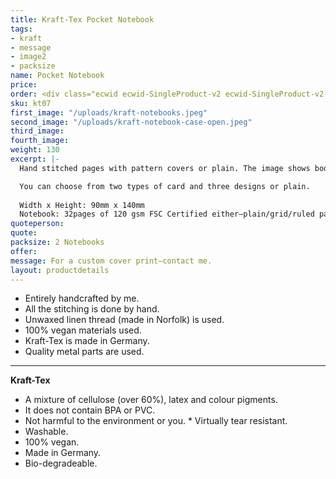 ```yaml
---
title: Kraft-Tex Pocket Notebook
tags:
- kraft
- message
- image2
- packsize
name: Pocket Notebook
price: 
order: <div class="ecwid ecwid-SingleProduct-v2 ecwid-SingleProduct-v2-bordered ecwid-SingleProduct-v2-centered ecwid-Product ecwid-Product-115209410" itemscope itemtype="http://schema.org/Product" data-single-product-id="115209410"><div itemtype="http://schema.org/Offer" itemscope itemprop="offers"><div class="ecwid-productBrowser-price ecwid-price" itemprop="price" content="5" data-spw-price-location="button"><div itemprop="priceCurrency" content="GBP"></div></div></div><div customprop="options"></div><div customprop="addtobag"></div></div>
sku: kt07
first_image: "/uploads/kraft-notebooks.jpeg"
second_image: "/uploads/kraft-notebook-case-open.jpeg"
third_image: 
fourth_image:
weight: 130
excerpt: |-
  Hand stitched pages with pattern covers or plain. The image shows bookmarkers which do not come with the notebooks. They are part of the Notebook Case.

  You can choose from two types of card and three designs or plain. 
  
  Width x Height: 90mm x 140mm
  Notebook: 32pages of 120 gsm FSC Certified either—plain/grid/ruled paper
quoteperson: 
quote: 
packsize: 2 Notebooks
offer: 
message: For a custom cover print—contact me.
layout: productdetails
---
```


* Entirely handcrafted by me.
* All the stitching is done by hand.
* Unwaxed linen thread (made in Norfolk) is used.
* 100% vegan materials used.
* Kraft-Tex is made in Germany.
* Quality metal parts are used.

***

**Kraft-Tex**

* A mixture of cellulose (over 60%), latex and colour pigments.
* It does not contain BPA or PVC.
* Not harmful to the environment or you.
* Virtually tear resistant.
* Washable.
* 100% vegan.
* Made in Germany.
* Bio-degradeable.
